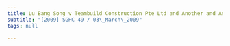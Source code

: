 ```yaml
---
title: Lu Bang Song v Teambuild Construction Pte Ltd and Another and Another Appeal
subtitle: "[2009] SGHC 49 / 03\_March\_2009"
tags: null

---
```


